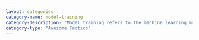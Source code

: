 ```yaml
---
layout: categories
category-name: model-training
category-description: "Model training refers to the machine learning model training. The tactics in this category aim to make the training process more environmentally sustainable."
category-type: "Awesome Tactics"
---
```

